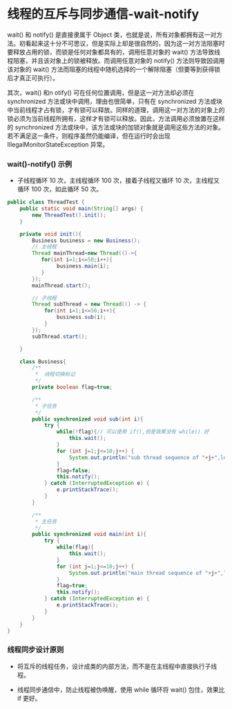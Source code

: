 # 线程的互斥与同步通信-wait-notify

wait() 和 notify() 是直接隶属于 Object 类，也就是说，所有对象都拥有这一对方法。初看起来这十分不可思议，但是实际上却是很自然的，因为这一对方法阻塞时要释放占用的锁，而锁是任何对象都具有的，调用任意对象的 wait() 方法导致线程阻塞，并且该对象上的锁被释放。而调用任意对象的 notify() 方法则导致因调用该对象的 wait() 方法而阻塞的线程中随机选择的一个解除阻塞（但要等到获得锁后才真正可执行）。

其次，wait() 和n otify() 可在任何位置调用，但是这一对方法却必须在 synchronized 方法或块中调用，理由也很简单，只有在 synchronized 方法或块中当前线程才占有锁，才有锁可以释放。同样的道理，调用这一对方法的对象上的锁必须为当前线程所拥有，这样才有锁可以释放。因此，方法调用必须放置在这样的 synchronized 方法或块中，该方法或块的加锁对象就是调用这些方法的对象。若不满足这一条件，则程序虽然仍能编译，但在运行时会出现 IllegalMonitorStateException 异常。

### wait()-notify() 示例

- 子线程循环 10 次，主线程循环 100 次，接着子线程又循环 10 次，主线程又循环 100 次，如此循环 50 次。

```java
public class ThreadTest {
    public static void main(String[] args) {
        new ThreadTest().init();
    }

    private void init(){
        Business business = new Business();
        // 主线程
        Thread mainThread=new Thread(()->{
           for(int i=1;i<=50;i++){
                business.main(i);
           }
        });
        mainThread.start();

        // 子线程
        Thread subThread = new Thread(() -> {
            for(int i=1;i<=50;i++){
                business.sub(i);
            }
        });
        subThread.start();

    }

    class Business{
        /**
         *  线程切换标记
         */
        private boolean flag=true;

        /**
         * 子任务
         */
        public synchronized void sub(int i){
            try {
                while(!flag){// 可以使用 if(),但是效果没有 while() 好
                    this.wait();
                }
                for (int j=1;j<=10;j++) {
                    System.out.println("sub thread sequence of "+j+",loop of "+i);
                }
                flag=false;
                this.notify();
            } catch (InterruptedException e) {
                e.printStackTrace();
            }
        }

        /**
         * 主任务
         */
        public synchronized void main(int i){
            try {
                while(flag){
                    this.wait();
                }
                for (int j=1;j<=10;j++) {
                    System.out.println("main thread sequence of "+j+",loop of "+i);
                }
                flag=true;
                this.notify();
            } catch (InterruptedException e) {
                e.printStackTrace();
            }
        }
    }
}
```
### 线程同步设计原则
- 将互斥的线程任务，设计成类的内部方法，而不是在主线程中直接执行子线程。

- 线程同步通信中，防止线程被伪唤醒，使用 while 循环将 wait() 包住，效果比 if 更好。
